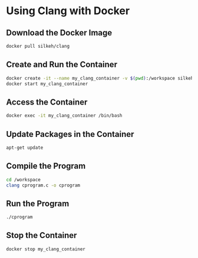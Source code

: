 # Using Clang with Docker

## Download the Docker Image
```bash
docker pull silkeh/clang
```

## Create and Run the Container
```bash
docker create -it --name my_clang_container -v $(pwd):/workspace silkeh/clang
docker start my_clang_container
```

## Access the Container
```bash
docker exec -it my_clang_container /bin/bash
```

## Update Packages in the Container
```bash
apt-get update
```

## Compile the Program
```bash
cd /workspace
clang cprogram.c -o cprogram
```

## Run the Program
```bash
./cprogram
``` 

## Stop the Container
```bash
docker stop my_clang_container
```
